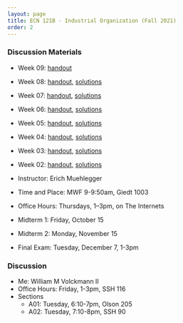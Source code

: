 ```yaml
---
layout: page
title: ECN 121B - Industrial Organization (Fall 2021)
order: 2
---
```


### Discussion Materials
* Week 09: [handout](week09.pdf)
* Week 08: [handout](week08.pdf), [solutions](week08-ans.pdf)
* Week 07: [handout](week07.pdf), [solutions](week07-ans.pdf)
* Week 06: [handout](week06.pdf), [solutions](week06-ans.pdf)
* Week 05: [handout](week05.pdf), [solutions](week05-ans.pdf)
* Week 04: [handout](week04.pdf), [solutions](week04-ans.pdf)
* Week 03: [handout](week03.pdf), [solutions](week03-ans.pdf)
* Week 02: [handout](week02.pdf), [solutions](week02-ans.pdf)


* Instructor: Erich Muehlegger
* Time and Place: MWF 9-9:50am, Giedt 1003
* Office Hours: Thursdays, 1–3pm, on The Internets
* Midterm 1: Friday, October 15
* Midterm 2: Monday, November 15
* Final Exam: Tuesday, December 7, 1-3pm


### Discussion
* Me: William M Volckmann II
* Office Hours: Friday, 1-3pm, SSH 116
* Sections
  * A01: Tuesday, 6:10-7pm, Olson 205
  * A02: Tuesday, 7:10-8pm, SSH 90
